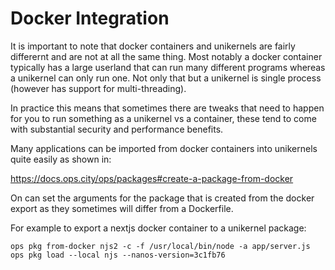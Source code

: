 # Docker Integration

It is important to note that docker containers and unikernels are fairly
differernt and are not at all the same thing. Most notably a docker
container typically has a large userland that can run many different
programs whereas a unikernel can only run one. Not only that but a
unikernel is single process (however has support for multi-threading).

In practice this means that sometimes there are tweaks that need to
happen for you to run something as a unikernel vs a container, these
tend to come with substantial security and performance benefits.

Many applications can be imported from docker containers into unikernels
quite easily as shown in:

https://docs.ops.city/ops/packages#create-a-package-from-docker

On can set the arguments for the package that is created from the docker
export as they sometimes will differ from a Dockerfile.

For example to export a nextjs docker container to a unikernel package:

```
ops pkg from-docker njs2 -c -f /usr/local/bin/node -a app/server.js
ops pkg load --local njs --nanos-version=3c1fb76
```
